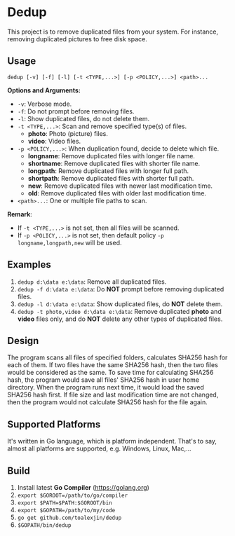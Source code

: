 # Dedup

This project is to remove duplicated files from your system.
For instance, removing duplicated pictures to free disk space.

## Usage

```
dedup [-v] [-f] [-l] [-t <TYPE,...>] [-p <POLICY,...>] <path>...
```

**Options and Arguments:**

- `-v`: Verbose mode.
- `-f`: Do not prompt before removing files.
- `-l`: Show duplicated files, do not delete them.
- `-t <TYPE,...>`: Scan and remove specified type(s) of files.
    - **photo**: Photo (picture) files.
    - **video**: Video files.
- `-p <POLICY,...>`: When duplication found, decide to delete which file.
    - **longname**: Remove duplicated files with longer file name.
    - **shortname**: Remove duplicated files with shorter file name.
    - **longpath**: Remove duplicated files with longer full path.
    - **shortpath**: Remove duplicated files with shorter full path.
    - **new**: Remove duplicated files with newer last modification time.
    - **old**: Remove duplicated files with older last modification time.
- `<path>...`:  One or multiple file paths to scan.

**Remark**:

- If `-t <TYPE,...>` is not set, then all files will be scanned.
- If `-p <POLICY,...>` is not set, then default policy
  `-p longname,longpath,new` will be used.

## Examples

1. `dedup d:\data e:\data`: Remove all duplicated files.
2. `dedup -f d:\data e:\data`: Do **NOT** prompt before removing duplicated files.
3. `dedup -l d:\data e:\data`: Show duplicated files, do **NOT** delete them.
4. `dedup -t photo,video d:\data e:\data`: Remove duplicated **photo** and **video**
   files only, and do **NOT** delete any other types of duplicated files.

## Design

The program scans all files of specified folders, calculates SHA256 hash
for each of them. If two files have the same SHA256 hash, then the two files
would be considered as the same. To save time for calculating SHA256 hash,
the program would save all files' SHA256 hash in user home directory.
When the program runs next time, it would load the saved SHA256 hash first.
If file size and last modification time are not changed, then the program
would not calculate SHA256 hash for the file again.

## Supported Platforms

It's written in Go language, which is platform independent.
That's to say, almost all platforms are supported,
e.g. Windows, Linux, Mac,...

## Build

1. Install latest **Go Compiler** (https://golang.org)
2. `export $GOROOT=/path/to/go/compiler`
3. `export $PATH=$PATH:$GOROOT/bin`
4. `export $GOPATH=/path/to/my/code`
5. `go get github.com/toalexjin/dedup`
6. `$GOPATH/bin/dedup`
